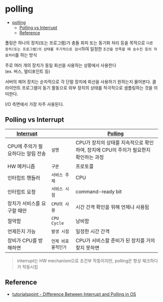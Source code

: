 # polling

- [polling](#polling)
  - [Polling vs Interrupt](#polling-vs-interrupt)
  - [Reference](#reference)

폴링은 하나의 장치(또는 프로그램)가 충돌 회피 또는 동기화 처리 등을 목적으로 `다른 장치(또는 프로그램)의 상태를 주기적으로 검사`하여 일정한 `조건을 만족할 때 송수진 등의 자료처리`를 하는 방식

주로 여러 개의 장치가 동일 회선을 사용하는 상황에서 사용한다
<br>(ex. 버스, 멀티포인트 등)

서버의 제어 장치는 순차적으로 각 단말 장치에 회선을 사용하기 원하는지 물어본다. 클라이언트 프로그램이 동기 활동으로 외부 장치의 상태를 적극적으로 샘플링하는 것을 의미한다.

I/O 측면에서 가장 자주 사용된다.

## Polling vs Interrupt

|[Interrupt](interrupt.md)||[Polling](#polling)|
|---|---|---|
|CPU에 주의가 필요하다는 알림 전송|`설명`|CPU가 장치의 상태를 지속적으로 확인하여, 장치에 CPU의 주의가 필요한지 확인하는 과정|
|HW 메커니즘|`구분`|프로토콜|
|인터럽트 핸들러|`서비스 주체`|CPU|
|인터럽트 요청|`서비스 시점`|command-ready bit|
|장치가 서비스를 요구할 때만|`CPU의 사용`|시간 간격 확인을 위해 언제나 사용됨|
|절약함|`CPU Cycle`|낭비함|
|언제든지 가능|`발생 시점`|일정한 시간 간격|
|장비가 CPU를 방해하면|`언제 비효율적인가`|CPU가 서비스할 준비가 된 장치를 거의 찾지 못하면|

> interrupt는 HW mechanism으로 조건부 작동이지만, polling은 항상 체크하다가 작동시킴

## Reference

- [tutorialspoint - Difference Between Interrupt and Polling in OS](https://www.tutorialspoint.com/difference-between-interrupt-and-polling-in-os#:~:text=An%20interrupt%20is%20a%20process,it%20needs%20the%20CPU's%20attention.)
